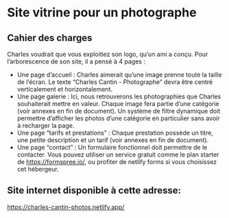 # Site vitrine pour un photographe

## Cahier des charges
Charles voudrait que vous exploitiez son logo, qu’un ami a conçu. Pour l’arborescence de son site, il a pensé à 4 pages :
- Une page d’accueil :
    Charles aimerait qu’une image prenne toute la taille de l’écran.
    Le texte “Charles Cantin - Photographe” devra être centré verticalement et horizontalement.
- Une page galerie :
    Ici, nous retrouverons les photographies que Charles souhaiterait mettre en valeur.
    Chaque image fera partie d’une catégorie (voir annexes en fin de document).
    Un système de filtre dynamique doit permettre d’afficher les photos d’une catégorie en particulier sans avoir à recharger la page.
- Une page “tarifs et prestations” :
    Chaque prestation possède un titre, une petite description et un tarif (voir annexes en fin de document).
- Une page “contact” :
    Un formulaire fonctionnel doit permettre de le contacter. Vous pouvez utiliser un service gratuit comme le plan starter de https://formspree.io/, ou profiter de netlify forms si vous choisissez cet hébergeur.

## Site internet disponible à cette adresse:
https://charles-cantin-photos.netlify.app/

